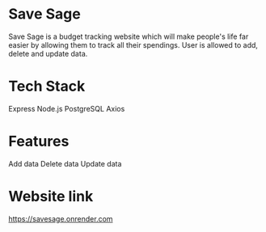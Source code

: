 # Save Sage 
Save Sage is a budget tracking website which will make people's life far easier by allowing them to track all their spendings. User is allowed to add, delete and update data. 

# Tech Stack
Express
Node.js
PostgreSQL
Axios

# Features 
Add data
Delete data
Update data
# Website link
https://savesage.onrender.com